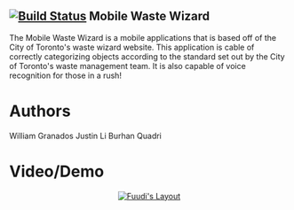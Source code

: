 [![Build Status](https://travis-ci.org/wgma00/mobile-waste-wizard.svg?branch=master)](https://travis-ci.org/wgma00/mobile-waste-wizard)
Mobile Waste Wizard
-------------------
The Mobile Waste Wizard is a mobile applications that is based off of the City of Toronto's waste wizard website. This application is cable of correctly categorizing objects according to the standard set out by the City of Toronto's waste management team. It is also capable of voice recognition for those in a rush!

Authors
===
William Granados 
Justin Li 
Burhan Quadri 

Video/Demo
===========

<p align="center">
  <a href="http://www.youtube.com/watch?v=EJLXUMOmKfY">
  <img src="http://img.youtube.com/vi/EJLXUMOmKfY/0.jpg" alt="Fuudi's Layout"/>
</p>



